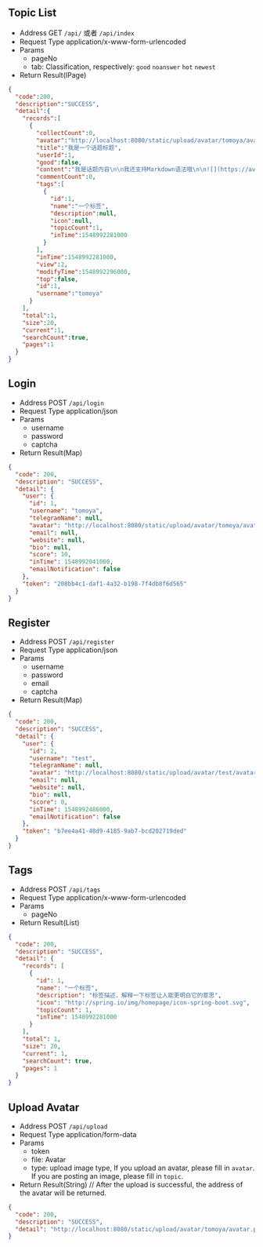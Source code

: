 ## Topic List

- Address GET `/api/` 或者 `/api/index`
- Request Type application/x-www-form-urlencoded
- Params
  - pageNo
  - tab: Classification, respectively: `good` `noanswer` `hot` `newest`
- Return Result(IPage<Map>)

```json
{
  "code":200,
  "description":"SUCCESS",
  "detail":{
    "records":[
      {
        "collectCount":0,
        "avatar":"http://localhost:8080/static/upload/avatar/tomoya/avatar.png",
        "title":"我是一个话题标题",
        "userId":1,
        "good":false,
        "content":"我是话题内容\n\n我还支持Markdown语法哦\n\n![](https://avatars3.githubusercontent.com/u/6915570?s=460&v=4)\n\n- 无序列表1\n- 无序列表2\n- 无序列表3\n\n1. 有序列表1\n2. 有序列表2\n3. 有序列表3\n\n| Column A | Column B | Column C |\n| -------- | -------- | -------- |\n| A1       | B1       | C1       |\n| A2       | B2       | C2       |\n| A3       | B3       | C3       |\n\n[开发俱乐部](https://17dev.club/)",
        "commentCount":0,
        "tags":[
          {
            "id":1,
            "name":"一个标签",
            "description":null,
            "icon":null,
            "topicCount":1,
            "inTime":1548992281000
          }
        ],
        "inTime":1548992281000,
        "view":2,
        "modifyTime":1548992296000,
        "top":false,
        "id":1,
        "username":"tomoya"
      }
    ],
    "total":1,
    "size":20,
    "current":1,
    "searchCount":true,
    "pages":1
  }
}
```

## Login

- Address POST `/api/login`
- Request Type application/json
- Params
  - username
  - password
  - captcha
- Return Result(Map)

```json
{
  "code": 200,
  "description": "SUCCESS",
  "detail": {
    "user": {
      "id": 1,
      "username": "tomoya",
      "telegramName": null,
      "avatar": "http://localhost:8080/static/upload/avatar/tomoya/avatar.png",
      "email": null,
      "website": null,
      "bio": null,
      "score": 10,
      "inTime": 1548992041000,
      "emailNotification": false
    },
    "token": "208bb4c1-daf1-4a32-b198-7f4db8f6d565"
  }
}
```

## Register

- Address POST `/api/register`
- Request Type application/json
- Params
  - username
  - password
  - email
  - captcha
- Return Result(Map)

```json
{
  "code": 200,
  "description": "SUCCESS",
  "detail": {
    "user": {
      "id": 2,
      "username": "test",
      "telegramName": null,
      "avatar": "http://localhost:8080/static/upload/avatar/test/avatar.png",
      "email": null,
      "website": null,
      "bio": null,
      "score": 0,
      "inTime": 1548992486000,
      "emailNotification": false
    },
    "token": "b7ee4a41-48d9-4185-9ab7-bcd202719ded"
  }
}
```

## Tags

- Address POST `/api/tags`
- Request Type application/x-www-form-urlencoded
- Params
  - pageNo
- Return Result(List<Tag>)

```json
{
  "code": 200,
  "description": "SUCCESS",
  "detail": {
    "records": [
      {
        "id": 1,
        "name": "一个标签",
        "description": "标签描述，解释一下标签让人能更明白它的意思",
        "icon": "http://spring.io/img/homepage/icon-spring-boot.svg",
        "topicCount": 1,
        "inTime": 1548992281000
      }
    ],
    "total": 1,
    "size": 20,
    "current": 1,
    "searchCount": true,
    "pages": 1
  }
}
```

## Upload Avatar

- Address POST `/api/upload`
- Request Type application/form-data
- Params
  - token
  - file: Avatar
  - type: upload image type, If you upload an avatar, please fill in `avatar`. If you are posting an image, please fill in `topic`.
- Return Result(String) // After the upload is successful, the address of the avatar will be returned.

```json
{
  "code": 200,
  "description": "SUCCESS",
  "detail": "http://localhost:8080/static/upload/avatar/tomoya/avatar.png"
}
```

